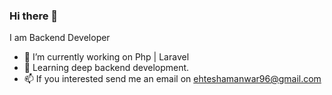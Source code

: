 ### Hi there 👋

I am Backend Developer

- 🔭 I’m currently working on Php | Laravel 
- 📔 Learning deep backend development.
- 📫 If you interested send me an email on ehteshamanwar96@gmail.com
